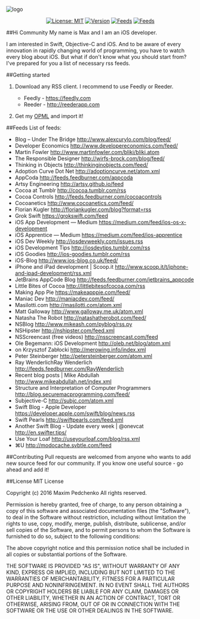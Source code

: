 ![logo](https://i.imgur.com/5mooydE.png)
<p align="center">
<a href="#"><img src="http://img.shields.io/badge/license-MIT-blue.svg?style=flat-square" alt="License: MIT" /></a>
<a href="#"><img src="https://img.shields.io/badge/version-1.2-red.svg?style=flat-square" alt="Version" /></a>
<a href="#"><img src="https://img.shields.io/badge/feeds-42-green.svg?style=flat-square" alt="Feeds" /></a>
<a href="#"><img src="https://img.shields.io/badge/platform-iOS-3B6FFF.svg?style=flat-square" alt="Feeds" /></a>
</p>

##Hi Community
My name is Max and I am an iOS developer.

I am interested in Swift, Objective-C and iOS. And to be aware of every innovation in rapidly changing world of programming, you have to watch every blog about iOS. But what if don't know what you should start from? I've prepared for you a list of necessary rss feeds.

##Getting started
1. Download any RSS client. I recommend to use Feedly or Reeder.

	* Feedly - https://feedly.com
	* Reeder - http://reederapp.com

2. Get my [OPML](https://raw.githubusercontent.com/rgnlax/Feeds-for-iOS-Developer/master/subscriptions.opml) and import it!
 
##Feeds
List of feeds:

* Blog – Under The Bridge
http://www.alexcurylo.com/blog/feed/
* Developer Economics
http://www.developereconomics.com/feed/
* Martin Fowler
http://www.martinfowler.com/bliki/bliki.atom
* The Responsible Designer
http://wirfs-brock.com/blog/feed/
* Thinking in Objects
http://thinkinginobjects.com/feed/
* Adoption Curve Dot Net
http://adoptioncurve.net/atom.xml
* AppCoda
http://feeds.feedburner.com/appcoda
* Artsy Engineering
http://artsy.github.io/feed
* Cocoa at Tumblr
http://cocoa.tumblr.com/rss
* Cocoa Controls
http://feeds.feedburner.com/cocoacontrols
* Cocoanetics
http://www.cocoanetics.com/feed/
* Florian Kugler
http://floriankugler.com/blog?format=rss
* Grok Swift
https://grokswift.com/feed
* iOS App Development — Medium
https://medium.com/feed/ios-os-x-development
* iOS Apprentice — Medium
https://medium.com/feed/ios-apprentice
* iOS Dev Weekly
http://iosdevweekly.com/issues.rss
* iOS Development Tips
http://iosdevtips.tumblr.com/rss
* iOS Goodies
http://ios-goodies.tumblr.com/rss
* iOS-Blog
http://www.ios-blog.co.uk/feed/
* iPhone and iPad development | Scoop.it
http://www.scoop.it/t/iphone-and-ipad-development/rss.xml
* JetBrains AppCode Blog
http://feeds.feedburner.com/jetbrains_appcode
* Little Bites of Cocoa
http://littlebitesofcocoa.com/rss
* Making App Pie
https://makeapppie.com/feed/
* Maniac Dev
http://maniacdev.com/feed/
* Masilotti.com
http://masilotti.com/atom.xml
* Matt Galloway
http://www.galloway.me.uk/atom.xml
* Natasha The Robot
http://natashatherobot.com/feed/
* NSBlog
http://www.mikeash.com/pyblog/rss.py
* NSHipster
http://nshipster.com/feed.xml
* NSScreencast (free videos)
http://nsscreencast.com/feed
* Ole Begemann: iOS Development
http://oleb.net/blog/atom.xml
* on Krzysztof Zabłocki
http://merowing.info/index.xml
* Peter Steinberger
http://petersteinberger.com/atom.xml
* Ray WenderlichRay Wenderlich
http://feeds.feedburner.com/RayWenderlich
* Recent blog posts | Mike Abdullah
http://www.mikeabdullah.net/index.xml
* Structure and Interpretation of Computer Programmers
http://blog.securemacprogramming.com/feed/
* Subjective-C
http://subjc.com/atom.xml
* Swift Blog - Apple Developer
https://developer.apple.com/swift/blog/news.rss
* Swift Pearls
http://swiftpearls.com/feed.xml
* Another Swift Blog - Update every week | @onevcat
http://en.swifter.tips/
* Use Your Loaf
http://useyourloaf.com/blog/rss.xml
* ⌘U
http://modocache.svbtle.com/feed

##Contributing
Pull requests are welcomed from anyone who wants to add new source feed for our community. If you know one useful source - go ahead and add it!

##License
MIT License

Copyright (c) 2016 Maxim Pedchenko All rights reserved.

Permission is hereby granted, free of charge, to any person obtaining a copy
of this software and associated documentation files (the "Software"), to deal
in the Software without restriction, including without limitation the rights
to use, copy, modify, merge, publish, distribute, sublicense, and/or sell
copies of the Software, and to permit persons to whom the Software is
furnished to do so, subject to the following conditions:

The above copyright notice and this permission notice shall be included in all
copies or substantial portions of the Software.

THE SOFTWARE IS PROVIDED "AS IS", WITHOUT WARRANTY OF ANY KIND, EXPRESS OR
IMPLIED, INCLUDING BUT NOT LIMITED TO THE WARRANTIES OF MERCHANTABILITY,
FITNESS FOR A PARTICULAR PURPOSE AND NONINFRINGEMENT. IN NO EVENT SHALL THE
AUTHORS OR COPYRIGHT HOLDERS BE LIABLE FOR ANY CLAIM, DAMAGES OR OTHER
LIABILITY, WHETHER IN AN ACTION OF CONTRACT, TORT OR OTHERWISE, ARISING FROM,
OUT OF OR IN CONNECTION WITH THE SOFTWARE OR THE USE OR OTHER DEALINGS IN THE
SOFTWARE.
